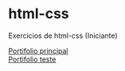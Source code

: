 # html-css
 Exercicios de html-css (Iniciante)

<a href="https://mortalhas.github.io/html-css/portifolio/index.html"> Portifolio principal</a><br>
<a href="https://mortalhas.github.io/html-css/portifolio2%20-%20pronto/index.html"> Portifolio teste</a>